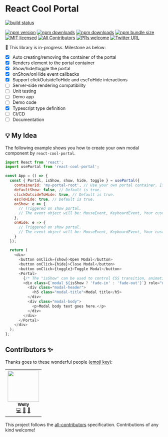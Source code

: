 # React Cool Portal

[![build status](https://img.shields.io/travis/wellyshen/react-cool-portal/master?style=flat-square)](https://travis-ci.org/wellyshen/react-cool-portal)

<!-- [![coverage status](https://img.shields.io/coveralls/github/wellyshen/react-cool-portal?style=flat-square)](https://coveralls.io/github/wellyshen/react-cool-portal?branch=master) -->

[![npm version](https://img.shields.io/npm/v/react-cool-portal?style=flat-square)](https://www.npmjs.com/package/react-cool-portal)
[![npm downloads](https://img.shields.io/npm/dm/react-cool-portal?style=flat-square)](https://www.npmtrends.com/react-cool-portal)
[![npm downloads](https://img.shields.io/npm/dt/react-cool-portal?style=flat-square)](https://www.npmtrends.com/react-cool-portal)
[![npm bundle size](https://img.shields.io/bundlephobia/minzip/react-cool-portal?style=flat-square)](https://bundlephobia.com/result?p=react-cool-portal)
[![MIT licensed](https://img.shields.io/github/license/wellyshen/react-cool-portal?style=flat-square)](https://raw.githubusercontent.com/wellyshen/react-cool-portal/master/LICENSE)
[![All Contributors](https://img.shields.io/badge/all_contributors-1-orange?style=flat-square)](#contributors-)
[![PRs welcome](https://img.shields.io/badge/PRs-welcome-brightgreen?style=flat-square)](https://github.com/wellyshen/react-cool-portal/blob/master/CONTRIBUTING.md)
[![Twitter URL](https://img.shields.io/twitter/url?style=social&url=https%3A%2F%2Fgithub.com%2Fwellyshen%2Freact-cool-portal)](https://twitter.com/intent/tweet?text=With%20@react-cool-portal,%20I%20can%20build%20modals,%20dropdowns,%20tooltips%20etc.%20without%20struggle!%20Thanks,%20@Welly%20Shen%20🤩)

🚧 This library is in-progress. Milestone as below:

- [x] Auto creating/removing the container of the portal
- [x] Renders element to the portal container
- [x] Show/hide/toggle the portal
- [x] onShow/onHide event callbacks
- [x] Support clickOutsideToHide and escToHide interactions
- [ ] Server-side rendering compatibility
- [ ] Unit testing
- [ ] Demo app
- [ ] Demo code
- [x] Typescript type definition
- [ ] CI/CD
- [ ] Documentation

## 💡 My Idea

The following example shows you how to create your own modal component by `react-cool-portal`.

```js
import React from 'react';
import usePortal from 'react-cool-portal';

const App = () => {
  const { Portal, isShow, show, hide, toggle } = usePortal({
    containerId: 'my-portal-root', // Use your own portal container. If no set, we'll create it for you.
    defaultShow: false, // Default is true.
    clickOutsideToHide: true, // Default is true.
    escToHide: true, // Default is true.
    onShow: e => {
      // Triggered on show portal.
      // The event object will be: MouseEvent, KeyboardEvent, Your custom event.
    },
    onHide: e => {
      // Triggered on show portal.
      // The event object will be: MouseEvent, KeyboardEvent, Your custom event.
    }
  });

  return (
    <div>
      <button onClick={show}>Open Modal</button>
      <button onClick={hide}>Close Modal</button>
      <button onClick={toggle}>Toggle Modal</button>
      <Portal>
        {/* The "isShow" can be used to control CSS transition, animation */}
        <div class={`modal ${isShow ? 'fade-in' : 'fade-out'}`} role="dialog">
          <div class="modal-header">
            <h5 class="modal-title">Modal title</h5>
          </div>
          <div class="modal-body">
            <p>Modal body text goes here.</p>
          </div>
        </div>
      </Portal>
    </div>
  );
};
```

## Contributors ✨

Thanks goes to these wonderful people ([emoji key](https://allcontributors.org/docs/en/emoji-key)):

<!-- ALL-CONTRIBUTORS-LIST:START - Do not remove or modify this section -->
<!-- prettier-ignore-start -->
<!-- markdownlint-disable -->
<table>
  <tr>
    <td align="center"><a href="https://wellyshen.com"><img src="https://avatars1.githubusercontent.com/u/21308003?v=4" width="100px;" alt=""/><br /><sub><b>Welly</b></sub></a><br /><a href="https://github.com/wellyshen/react-cool-portal/commits?author=wellyshen" title="Code">💻</a> <a href="https://github.com/wellyshen/react-cool-portal/commits?author=wellyshen" title="Documentation">📖</a> <a href="#maintenance-wellyshen" title="Maintenance">🚧</a></td>
  </tr>
</table>
<!-- markdownlint-enable -->
<!-- prettier-ignore-end -->
<!-- ALL-CONTRIBUTORS-LIST:END -->

This project follows the [all-contributors](https://github.com/all-contributors/all-contributors) specification. Contributions of any kind welcome!
